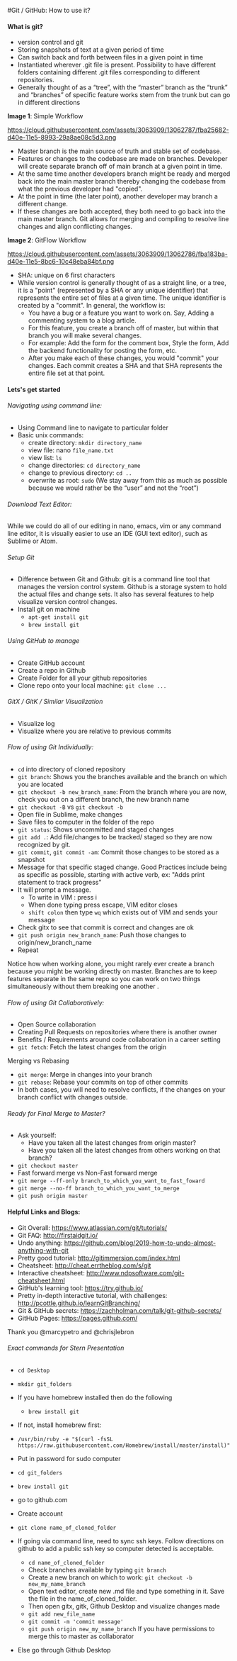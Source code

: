 #Git / GitHub: How to use it?

#### What is git?
 - version control and git
 - Storing snapshots of text at a given period of time
 - Can switch back and forth between files in a given point in time
 - Instantiated wherever .git file is present. Possibility to have different folders containing different .git files corresponding to different repositories.
 - Generally thought of as a “tree”, with the “master” branch as the “trunk” and “branches” of specific feature works stem from the trunk but can go in different directions

**Image 1**: Simple Workflow

https://cloud.githubusercontent.com/assets/3063909/13062787/fba25682-d40e-11e5-8993-29a8ae08c5d3.png

 - Master branch is the main source of truth and stable set of codebase.
 - Features or changes to the codebase are made on branches. Developer will create separate branch off of main branch at a given point in time.
 - At the same time another developers branch might be ready and merged back into the main master branch thereby changing the codebase from what the previous developer had "copied".
 - At the point in time (the later point), another developer may branch a different change.
 - If these changes are both accepted, they both need to go back into the main master branch. Git allows for merging and compiling to resolve line changes and align conflicting changes.

**Image 2**: GitFlow Workflow

https://cloud.githubusercontent.com/assets/3063909/13062786/fba183ba-d40e-11e5-8bc6-10c48eba84bf.png

 - SHA: unique on 6 first characters
 - While version control is generally thought of as a straight line, or a tree, it is a "point" (represented by a SHA or any unique identifier) that represents the entire set of files at a given time. The unique identifier is created by a "commit". In general, the workflow is:
     - You have a bug or a feature you want to work on. Say, Adding a commenting system to a blog article.
     - For this feature, you create a branch off of master, but within that branch you will make several changes.
     - For example: Add the form for the comment box, Style the form, Add the backend functionality for posting the form, etc.
     - After you make each of these changes, you would "commit" your changes. Each commit creates a SHA and that SHA represents the  entire file set at that point.

#### Lets's get started
###### Navigating using command line:
 - Using Command line to navigate to particular folder
 - Basic unix commands:
     - create directory: `mkdir directory_name`
     - view file: nano `file_name.txt`
     - view list: `ls`
     - change directories: `cd directory_name`
     - change to previous directory: `cd ..`
     - overwrite as root: `sudo` (We stay away from this as much as possible because we would rather be the “user” and not the “root”)

###### Download Text Editor:
While we could do all of our editing in nano, emacs, vim or any command line editor, it is visually easier to use an IDE (GUI text editor), such as Sublime or Atom.

###### Setup Git
 - Difference between Git and Github: git is a command line tool that manages the version control system. Github is a storage system to hold the actual files and change sets. It also has several features to help visualize version control changes.
 - Install git on machine
     - `apt-get install git`
     - `brew install git`

###### Using GitHub to manage
 - Create GitHub account
 - Create a repo in Github
 - Create Folder for all your github repositories
 - Clone repo onto your local machine: `git clone ...`

###### GitX / GitK / Similar Visualization
 - Visualize log
 - Visualize where you are relative to previous commits

###### Flow of using Git Individually:
 - `cd` into directory of cloned repository
 - `git branch`: Shows you the branches available and the branch on which you are located
 - `git checkout -b new_branch_name`: From the branch where you are now, check you out on a different branch, the new branch name
 - `git checkout -B` vs `git checkout -b`
 - Open file in Sublime, make changes
 - Save files to computer in the folder of the repo
 - `git status`: Shows uncommitted and staged changes
 - `git add .`: Add file/changes  to be tracked/ staged so they are now recognized by git.
 - `git commit`, `git commit -am`: Commit those changes to be stored as a snapshot
 - Message for that specific staged change. Good Practices include being as specific as possible, starting with active verb, ex: "Adds print statement to track progress"
 - It will prompt a message.
     - To write in VIM : press i
     - When done typing press escape, VIM editor closes
     - `shift colon` then type `wq` which exists out of VIM and sends your message
 - Check gitx to see that commit is correct and changes are ok
 - `git push origin new_branch_name`:  Push those changes to origin/new_branch_name
 - Repeat

Notice how when working alone, you might rarely ever create a branch because you might be working directly on master. Branches are to keep features separate in the same repo so you can work on two things simultaneously without them breaking one another .


###### Flow of using Git Collaboratively:
 - Open Source collaboration
 - Creating Pull Requests on repositories where there is another owner
 - Benefits / Requirements around code collaboration in a career setting
 - `git fetch`: Fetch the latest changes from the origin

Merging vs Rebasing
 - `git merge`: Merge in changes into your branch
 - `git rebase`: Rebase your commits on top of other commits
 - In both cases, you will need to resolve conflicts, if the changes on your branch conflict with changes outside.


###### Ready for Final Merge to Master?
 - Ask yourself:
     - Have you taken all the latest changes from origin master?
     - Have you taken all the latest changes from others working on that branch?
 - `git checkout master`
 - Fast forward merge vs Non-Fast forward merge
 - `git merge --ff-only branch_to_which_you_want_to_fast_foward`
 - `git merge --no-ff branch_to_which_you_want_to_merge`
 - `git push origin master`


#### Helpful Links and Blogs:
 - Git Overall: https://www.atlassian.com/git/tutorials/
 - Git FAQ: http://firstaidgit.io/
 - Undo anything: https://github.com/blog/2019-how-to-undo-almost-anything-with-git
 - Pretty good tutorial: http://gitimmersion.com/index.html
 - Cheatsheet: http://cheat.errtheblog.com/s/git
 - Interactive cheatsheet: http://www.ndpsoftware.com/git-cheatsheet.html
 - GitHub's learning tool: https://try.github.io/
 - Pretty in-depth interactive tutorial, with challenges: http://pcottle.github.io/learnGitBranching/
 - Git & GitHub secrets: https://zachholman.com/talk/git-github-secrets/
 - GitHub Pages: https://pages.github.com/

Thank you @marcypetro and @chrisjlebron


###### Exact commands for Stern Presentation
- `cd Desktop`
- `mkdir git_folders`
- If you have homebrew installed then do the following
  - `brew install git`
- If not, install homebrew first:
 - `/usr/bin/ruby -e "$(curl -fsSL https://raw.githubusercontent.com/Homebrew/install/master/install)"`

 - Put in password for sudo computer
 - `cd git_folders`
 - `brew install git`
 - go to github.com
 - Create account
 - `git clone name_of_cloned_folder`
 - If going via command line, need to sync ssh keys. Follow directions on github
 to add a public ssh key so computer detected is acceptable.
   - `cd name_of_cloned_folder`
   - Check branches available by typing `git branch`
   - Create a new branch on which to work: `git checkout -b new_my_name_branch`
   - Open text editor, create new .md file and type something in it. Save the file in the name_of_cloned_folder.
   - Then open gitx, gitk, Github Desktop and visualize changes made
   - `git add new_file_name`
   - `git commit -m 'commit message'`
   - `git push origin new_my_name_branch` If you have permissions to merge this to master as collaborator
 - Else go through Github Desktop
